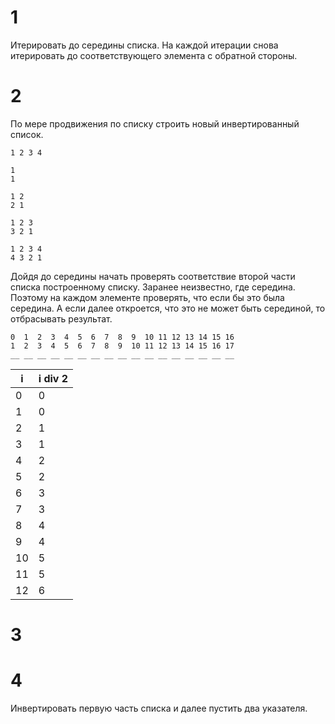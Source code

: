 # 1

Итерировать до середины списка.
На каждой итерации снова итерировать до соответствующего элемента с обратной стороны.

# 2

По мере продвижения по списку строить новый инвертированный список.

```
1 2 3 4

1
1

1 2
2 1

1 2 3
3 2 1

1 2 3 4
4 3 2 1
```

Дойдя до середины начать проверять соответствие второй части списка построенному списку.
Заранее неизвестно, где середина.
Поэтому на каждом элементе проверять, что если бы это была середина.
А если далее откроется, что это не может быть серединой, то отбрасывать результат.

```
0  1  2  3  4  5  6  7  8  9  10 11 12 13 14 15 16 
1  2  3  4  5  6  7  8  9  10 11 12 13 14 15 16 17
__ __ __ __ __ __ __ __ __ __ __ __ __ __ __ __ __ 
```

|i  |i div 2|
|---|-------|
|0  |0      |
|1  |0      |
|2  |1      |
|3  |1      |
|4  |2      |
|5  |2      |
|6  |3      |
|7  |3      |
|8  |4      |
|9  |4      |
|10 |5      |
|11 |5      |
|12 |6      |

# 3

# 4

Инвертировать первую часть списка и далее пустить два указателя.
